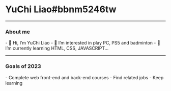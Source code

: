 <h1>YuChi Liao#bbnm5246tw</h1>
<hr>
<h3>About me</h3>
- 👋 Hi, I’m YuChi Liao
- 👀 I’m interested in play PC, PS5 and badminton
- 🌱 I’m currently learning HTML, CSS, JAVASCRIPT...
<hr>
<h3>Goals of 2023</h3>
- Complete web front-end and back-end courses
- Find related jobs
- Keep learning
<!---
bbnm5246tw/bbnm5246tw is a ✨ special ✨ repository because its `README.md` (this file) appears on your GitHub profile.
You can click the Preview link to take a look at your changes.
--->
